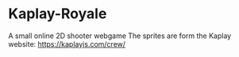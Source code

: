 # Kaplay-Royale
A small online 2D shooter webgame
The sprites are form the Kaplay website: https://kaplayjs.com/crew/
